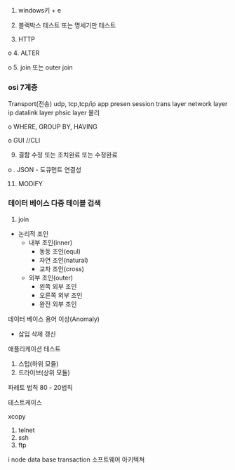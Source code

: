 1. windows키 + e

2. 블랙박스 테스트 또는 명세기만 테스트

3. HTTP

o 4. ALTER

o 5. join 또는 outer join

### osi 7계층
Transport(전송) udp, tcp,tcp/ip
app
presen
session
trans layer
network layer   ip
datalink layer
phsic layer 물리

o  WHERE, GROUP BY, HAVING

o  GUI  //CLI

9. 결함 수정 또는 조치완료 또는 수정완료

o . JSON - 도큐먼트 연결성

11. MODIFY


### 데이터 베이스 다중 테이블 검색
1. join
 * 논리적 조인
   * 내부 조인(inner)
     * 동등 조인(equl)
     * 자연 조인(natural)
     * 교차 조인(cross)
   * 외부 조인(outer)
     * 왼쪽 외부 조인
     * 오른쪽 외부 조인
     * 완전 외부 조인


데이터 베이스 용어 
이상(Anomaly)
* 삽입 삭제 갱신


 
 애플리케이션 테스트
 
1. 스텁(하위 모듈)
2. 드라이브(상위 모듈)


파레토 법칙 80 - 20법칙

테스트케이스

xcopy

1. telnet
2. ssh
3. ftp

i node
data base transaction
소프트웨어 아키텍쳐


